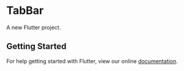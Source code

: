 # TabBar

A new Flutter project.

## Getting Started

For help getting started with Flutter, view our online
[documentation](https://flutter.io/).
